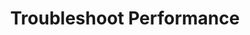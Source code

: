 ---sort_key: 31layout: "sku"id: troubleshoot-performance-computertitle: "Troubleshoot Performance"heading: "Troubleshoot Performance"sub-title: "Improve performance in Windows 10 or macOS"category: "On-Demand Support"category_description: "Technical support at on-demand rates."features: - feature: "Run through 12 steps to identify and resolve performance issues in Windows or macOS." - feature: "If hardware is faulty, then we provide a quote for the best solution."price: "99"unit: "computer"---